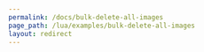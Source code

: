 ```yaml
---
permalink: /docs/bulk-delete-all-images
page_path: /lua/examples/bulk-delete-all-images
layout: redirect
---
```

